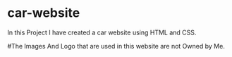 # car-website
In this Project I have created a car website using HTML and CSS.   

#The Images And Logo that are used in this website are not Owned by Me.


